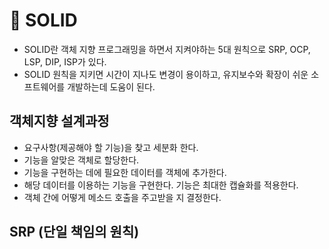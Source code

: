 # 🥕 SOLID
- SOLID란 객체 지향 프로그래밍을 하면서 지켜야하는 5대 원칙으로 SRP, OCP, LSP, DIP, ISP가 있다.
- SOLID 원칙을 지키면 시간이 지나도 변경이 용이하고, 유지보수와 확장이 쉬운 소프트웨어를 개발하는데 도움이 된다.


## 객체지향 설계과정
- 요구사항(제공해야 할 기능)을 찾고 세분화 한다.
- 기능을 알맞은 객체로 할당한다.
- 기능을 구현하는 데에 필요한 데이터를 객체에 추가한다.
- 해당 데이터를 이용하는 기능을 구현한다. 기능은 최대한 캡슐화를 적용한다.
- 객체 간에 어떻게 메소드 호출을 주고받을 지 결정한다.

## SRP (단일 책임의 원칙)

